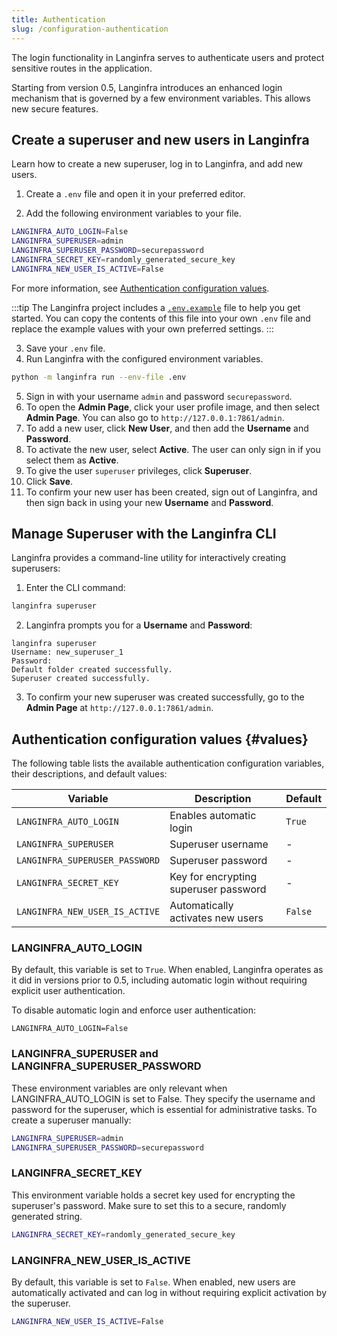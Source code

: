 ```yaml
---
title: Authentication
slug: /configuration-authentication
---
```


The login functionality in Langinfra serves to authenticate users and protect sensitive routes in the application.

Starting from version 0.5, Langinfra introduces an enhanced login mechanism that is governed by a few environment variables. This allows new secure features.

## Create a superuser and new users in Langinfra

Learn how to create a new superuser, log in to Langinfra, and add new users.

1. Create a `.env` file and open it in your preferred editor.

2. Add the following environment variables to your file.

```bash
LANGINFRA_AUTO_LOGIN=False
LANGINFRA_SUPERUSER=admin
LANGINFRA_SUPERUSER_PASSWORD=securepassword
LANGINFRA_SECRET_KEY=randomly_generated_secure_key
LANGINFRA_NEW_USER_IS_ACTIVE=False
```

For more information, see [Authentication configuration values](#values).

:::tip
The Langinfra project includes a [`.env.example`](https://github.com/langinfra/langinfra/blob/main/.env.example) file to help you get started.
You can copy the contents of this file into your own `.env` file and replace the example values with your own preferred settings.
:::

3. Save your `.env` file.
4. Run Langinfra with the configured environment variables.

```bash
python -m langinfra run --env-file .env
```

5. Sign in with your username `admin` and password `securepassword`.
6. To open the **Admin Page**, click your user profile image, and then select **Admin Page**.
   You can also go to `http://127.0.0.1:7861/admin`.
7. To add a new user, click **New User**, and then add the **Username** and **Password**.
8. To activate the new user, select **Active**.
   The user can only sign in if you select them as **Active**.
9. To give the user `superuser` privileges, click **Superuser**.
10. Click **Save**.
11. To confirm your new user has been created, sign out of Langinfra, and then sign back in using your new **Username** and **Password**.

## Manage Superuser with the Langinfra CLI

Langinfra provides a command-line utility for interactively creating superusers:

1. Enter the CLI command:

```bash
langinfra superuser
```

2. Langinfra prompts you for a **Username** and **Password**:

```
langinfra superuser
Username: new_superuser_1
Password:
Default folder created successfully.
Superuser created successfully.
```

3. To confirm your new superuser was created successfully, go to the **Admin Page** at `http://127.0.0.1:7861/admin`.

## Authentication configuration values {#values}

The following table lists the available authentication configuration variables, their descriptions, and default values:

| Variable                      | Description                           | Default |
| ----------------------------- | ------------------------------------- | ------- |
| `LANGINFRA_AUTO_LOGIN`         | Enables automatic login               | `True`  |
| `LANGINFRA_SUPERUSER`          | Superuser username                    | -       |
| `LANGINFRA_SUPERUSER_PASSWORD` | Superuser password                    | -       |
| `LANGINFRA_SECRET_KEY`         | Key for encrypting superuser password | -       |
| `LANGINFRA_NEW_USER_IS_ACTIVE` | Automatically activates new users     | `False` |

### LANGINFRA_AUTO_LOGIN

By default, this variable is set to `True`. When enabled, Langinfra operates as it did in versions prior to 0.5, including automatic login without requiring explicit user authentication.

To disable automatic login and enforce user authentication:

```shell
LANGINFRA_AUTO_LOGIN=False
```

### LANGINFRA_SUPERUSER and LANGINFRA_SUPERUSER_PASSWORD

These environment variables are only relevant when LANGINFRA_AUTO_LOGIN is set to False. They specify the username and password for the superuser, which is essential for administrative tasks.
To create a superuser manually:

```bash
LANGINFRA_SUPERUSER=admin
LANGINFRA_SUPERUSER_PASSWORD=securepassword
```

### LANGINFRA_SECRET_KEY

This environment variable holds a secret key used for encrypting the superuser's password. Make sure to set this to a secure, randomly generated string.

```bash
LANGINFRA_SECRET_KEY=randomly_generated_secure_key
```

### LANGINFRA_NEW_USER_IS_ACTIVE

By default, this variable is set to `False`. When enabled, new users are automatically activated and can log in without requiring explicit activation by the superuser.

```bash
LANGINFRA_NEW_USER_IS_ACTIVE=False
```